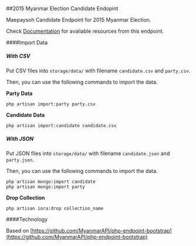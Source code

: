##2015 Myanmar Election Candidate Endopint

Maepaysoh Candidate Endpoint for 2015 Myanmar Election.

Check [Documentation](http://myanmarapi.github.io/endpoints/candidate.html) for avaliable resources from this endpoint.

####Import Data

##### With CSV

Put CSV files into `storage/data/` with filename `candidate.csv` and `party.csv`.

Then, you can use the following commands to import the data. 

**Party Data**

	php artisan import:party party.csv
    
**Candidate Data**

	php artisan import:candidate candidate.csv

##### With JSON

Put JSON files into `storage/data/` with filename `candidate.json` and `party.json`.

Then, you can use the following commands to import the data. 

    php artisan mongo:import candidate
    php artisan mongo:import party
    
**Drop Collection**

	php artisan iora:drop collection_name
    
####Technology

Based on [https://github.com/MyanmarAPI/php-endpoint-bootstrap](https://github.com/MyanmarAPI/php-endpoint-bootstrap)
